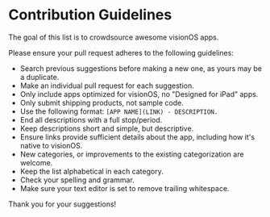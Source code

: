 # Contribution Guidelines

The goal of this list is to crowdsource awesome visionOS apps.

Please ensure your pull request adheres to the following guidelines:

- Search previous suggestions before making a new one, as yours may be a duplicate.
- Make an individual pull request for each suggestion.
- Only include apps optimized for visionOS, no "Designed for iPad" apps.
- Only submit shipping products, not sample code.
- Use the following format: `[APP NAME](LINK) - DESCRIPTION.`
- End all descriptions with a full stop/period.
- Keep descriptions short and simple, but descriptive.
- Ensure links provide sufficient details about the app, including how it's native to visionOS.
- New categories, or improvements to the existing categorization are welcome.
- Keep the list alphabetical in each category.
- Check your spelling and grammar.
- Make sure your text editor is set to remove trailing whitespace.

Thank you for your suggestions!
